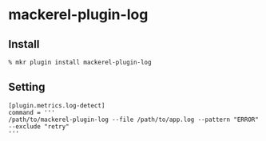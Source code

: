 # mackerel-plugin-log

## Install

```sh
% mkr plugin install mackerel-plugin-log
```

## Setting

```
[plugin.metrics.log-detect]
command = '''
/path/to/mackerel-plugin-log --file /path/to/app.log --pattern "ERROR" --exclude "retry"
'''
```
